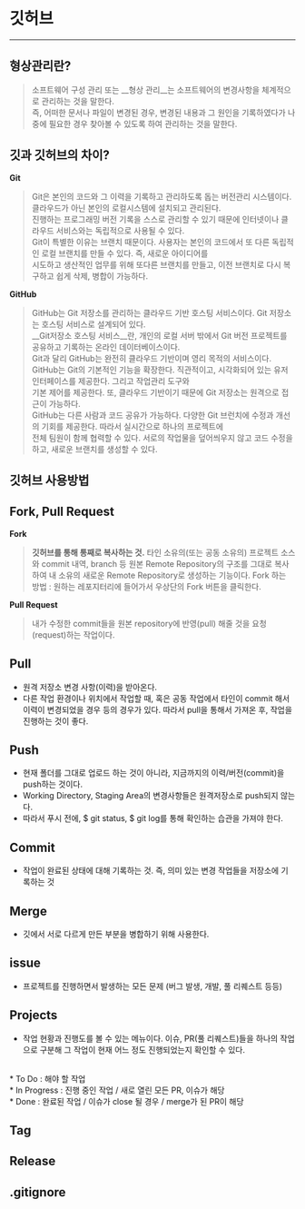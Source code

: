 # 깃허브

--- 
## 형상관리란?

> 소프트웨어 구성 관리 또는 __형상 관리__는 소프트웨어의 변경사항을 체계적으로 관리하는 것을 말한다.  
> 즉, 어떠한 문서나 파일이 변경된 경우, 변경된 내용과 그 원인을 기록하였다가 나중에 필요한 경우 찾아볼 수 있도록 하여
> 관리하는 것을 말한다.


## 깃과 깃허브의 차이?
__Git__
> Git은 본인의 코드와 그 이력을 기록하고 관리하도록 돕는 버전관리 시스템이다. 클라우드가 아닌 본인의 로컬시스템에 설치되고 관리된다.<br>
> 진행하는 프로그래밍 버전 기록을 스스로 관리할 수 있기 때문에 인터넷이나 클라우드 서비스와는 독립적으로 사용될 수 있다.<br>
> Git이 특별한 이유는 브랜치 때문이다. 사용자는 본인의 코드에서 또 다른 독립적인 로컬 브랜치를 만들 수 있다. 즉, 새로운 아이디어를<br>
> 시도하고 생산적인 업무를 위해 또다른 브랜치를 만들고, 이전 브랜치로 다시 복구하고 쉽게 삭제, 병합이 가능하다.

__GitHub__
> GitHub는 Git 저장소를 관리하는 클라우드 기반 호스팅 서비스이다. Git 저장소는 호스팅 서비스로 설계되어 있다. <br>
> __Git저장소 호스팅 서비스__란, 개인의 로컬 서버 밖에서 Git 버전 프로젝트를 공유하고 기록하는 온라인 데이터베이스이다.<br>
 Git과 달리 GitHub는 완전히 클라우드 기반이며 영리 목적의 서비스이다.<br>
> GitHub는 Git의 기본적인 기능을 확장한다. 직관적이고, 시각화되어 있는 유저 인터페이스를 제공한다. 그리고 작업관리 도구와<br>
> 기본 제어를 제공한다. 또, 클라우드 기반이기 때문에 Git 저장소는 원격으로 접근이 가능하다.<br>
> GitHub는 다른 사람과 코드 공유가 가능하다.  다양한 Git 브런치에 수정과 개선의 기회를 제공한다. 따라서 실시간으로 하나의 프로젝트에<br>
> 전체 팀원이 함께 협력할 수 있다. 서로의 작업물을 덮어씌우지 않고 코드 수정을 하고, 새로운 브랜치를 생성할 수 있다.<br>
	
	
		
## 깃허브 사용방법

## Fork, Pull Request

__Fork__
> __깃허브를 통해 통째로 복사하는 것.__
> 타인  소유의(또는 공동 소유의) 프로젝트 소스와 commit 내역,  branch 등 원본 Remote Repository의 구조를 그대로 복사하여 내 소유의
> 새로운 Remote Repository로 생성하는 기능이다.
> Fork 하는 방법 : 원하는 레포지터리에 들어가서 우상단의 Fork 버튼을 클릭한다.

__Pull Request__
> 내가 수정한 commit들을 원본 repository에 반영(pull) 해줄 것을 요청(request)하는 작업이다.

## Pull 
 - 원격 저장소 변경 사항(이력)을 받아온다.
 - 다른 작업 환경이나 위치에서 작업할 때, 혹은 공동 작업에서 타인이 commit 해서 이력이 변경되었을 경우 등의 경우가 있다. 따라서 pull을 통해서 가져온 후, 작업을 진행하는 것이 좋다.
 
## Push
 - 현재 폴더를 그대로 업로드 하는 것이 아니라, 지금까지의 이력/버전(commit)을 push하는 것이다.
 - Working Directory, Staging Area의 변경사항들은 원격저장소로 push되지 않는다.
 - 따라서 푸시 전에, $ git status, $ git log를 통해 확인하는 습관을 가져야 한다.
 
## Commit
 - 작업이 완료된 상태에 대해 기록하는 것. 즉, 의미 있는 변경 작업들을 저장소에 기록하는 것
 
## Merge
 - 깃에서 서로 다르게 만든 부분을 병합하기 위해 사용한다.

## issue
 - 프로젝트를 진행하면서 발생하는 모든 문제 (버그 발생, 개발, 풀 리퀘스트 등등)
 
## Projects
- 작업 현황과 진행도를 볼 수 있는 메뉴이다. 이슈, PR(풀 리퀘스트)들을 하나의 작업으로 구분해 그 작업이 현재 어느 정도 진행되었는지 확인할 수 있다.
<br>
	* To Do : 해야 할 작업
<br>	
	* In Progress : 진행 중인 작업 / 새로 열린 모든 PR, 이슈가 해당
<br>
	* Done : 완료된 작업 / 이슈가 close 될 경우 / merge가 된 PR이 해당
 

## Tag

## Release

## .gitignore

